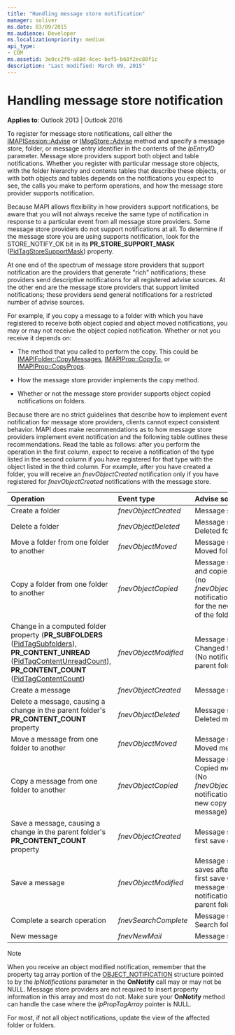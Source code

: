 ```yaml
---
title: "Handling message store notification"
manager: soliver
ms.date: 03/09/2015
ms.audience: Developer
ms.localizationpriority: medium
api_type:
- COM
ms.assetid: 3e0cc2f9-a88d-4cec-bef5-b60f2ec80f1c
description: "Last modified: March 09, 2015"
---
```


# Handling message store notification
  
**Applies to**: Outlook 2013 | Outlook 2016 
  
To register for message store notifications, call either the [IMAPISession::Advise](imapisession-advise.md) or [IMsgStore::Advise](imsgstore-advise.md) method and specify a message store, folder, or message entry identifier in the contents of the  _lpEntryID_ parameter. Message store providers support both object and table notifications. Whether you register with particular message store objects, with the folder hierarchy and contents tables that describe these objects, or with both objects and tables depends on the notifications you expect to see, the calls you make to perform operations, and how the message store provider supports notification. 
  
Because MAPI allows flexibility in how providers support notifications, be aware that you will not always receive the same type of notification in response to a particular event from all message store providers. Some message store providers do not support notifications at all. To determine if the message store you are using supports notification, look for the STORE_NOTIFY_OK bit in its **PR_STORE_SUPPORT_MASK** ([PidTagStoreSupportMask](pidtagstoresupportmask-canonical-property.md)) property.
  
At one end of the spectrum of message store providers that support notification are the providers that generate "rich" notifications; these providers send descriptive notifications for all registered advise sources. At the other end are the message store providers that support limited notifications; these providers send general notifications for a restricted number of advise sources. 
  
For example, if you copy a message to a folder with which you have registered to receive both object copied and object moved notifications, you may or may not receive the object copied notification. Whether or not you receive it depends on:
  
- The method that you called to perform the copy. This could be [IMAPIFolder::CopyMessages](imapifolder-copymessages.md), [IMAPIProp::CopyTo](imapiprop-copyto.md), or [IMAPIProp::CopyProps](imapiprop-copyprops.md).
    
- How the message store provider implements the copy method.
    
- Whether or not the message store provider supports object copied notifications on folders.
    
Because there are no strict guidelines that describe how to implement event notification for message store providers, clients cannot expect consistent behavior. MAPI does make recommendations as to how message store providers implement event notification and the following table outlines these recommendations. Read the table as follows: after you perform the operation in the first column, expect to receive a notification of the type listed in the second column if you have registered for that type with the object listed in the third column. For example, after you have created a folder, you will receive an  _fnevObjectCreated_ notification only if you have registered for  _fnevObjectCreated_ notifications with the message store. 
  
|**Operation**|**Event type**|**Advise source**|
|:-----|:-----|:-----|
|Create a folder  <br/> | _fnevObjectCreated_ <br/> |Message store  <br/> |
|Delete a folder  <br/> | _fnevObjectDeleted_ <br/> |Message store Deleted folder  <br/> |
|Move a folder from one folder to another  <br/> | _fnevObjectMoved_ <br/> |Message store Moved folder  <br/> |
|Copy a folder from one folder to another  <br/> | _fnevObjectCopied_ <br/> |Message store and copied folder (no  _fnevObjectCreated_ notification sent for the new copy of the folder)  <br/> |
|Change in a computed folder property (**PR_SUBFOLDERS** ([PidTagSubfolders](pidtagsubfolders-canonical-property.md)), **PR_CONTENT_UNREAD** ([PidTagContentUnreadCount](pidtagcontentunreadcount-canonical-property.md)), **PR_CONTENT_COUNT** ([PidTagContentCount](pidtagcontentcount-canonical-property.md))  <br/> | _fnevObjectModified_ <br/> |Message store Changed folder (No notification to parent folder)  <br/> |
|Create a message  <br/> | _fnevObjectCreated_ <br/> |Message store  <br/> |
|Delete a message, causing a change in the parent folder's **PR_CONTENT_COUNT** property  <br/> | _fnevObjectDeleted_ <br/> |Message store Deleted message  <br/> |
|Move a message from one folder to another  <br/> | _fnevObjectMoved_ <br/> |Message store Moved message  <br/> |
|Copy a message from one folder to another  <br/> | _fnevObjectCopied_ <br/> |Message store Copied message (No  _fnevObjectCreated_ notification for new copy of the message)  <br/> |
|Save a message, causing a change in the parent folder's **PR_CONTENT_COUNT** property  <br/> | _fnevObjectCreated_ <br/> |Message store on first save only  <br/> |
|Save a message  <br/> | _fnevObjectModified_ <br/> |Message store on saves after the first save Changed message (No notification to parent folder)  <br/> |
|Complete a search operation  <br/> | _fnevSearchComplete_ <br/> |Message store Search folder  <br/> |
|New message  <br/> | _fnevNewMail_ <br/> |Message store  <br/> |
   
> [!NOTE]
> When you receive an object modified notification, remember that the property tag array portion of the [OBJECT_NOTIFICATION](object_notification.md) structure pointed to by the  _lpNotifications_ parameter in the **OnNotify** call may or may not be NULL. Message store providers are not required to insert property information in this array and most do not. Make sure your **OnNotify** method can handle the case where the  _lpPropTagArray_ pointer is NULL. 
  
For most, if not all object notifications, update the view of the affected folder or folders.
  

